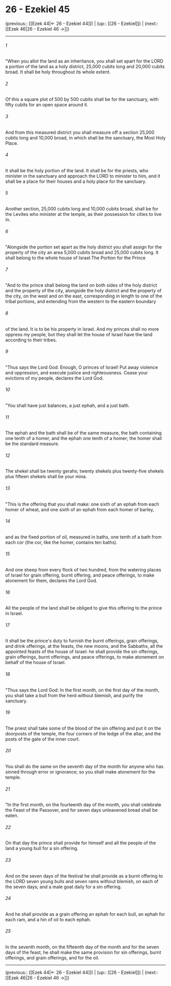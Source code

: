 # 26 - Ezekiel 45

(previous:: [[Ezek 44|← 26 - Ezekiel 44]]) | (up:: [[26 - Ezekiel]]) | (next:: [[Ezek 46|26 - Ezekiel 46 →]])

***


###### 1 
"When you allot the land as an inheritance, you shall set apart for the LORD a portion of the land as a holy district, 25,000 cubits long and 20,000 cubits broad. It shall be holy throughout its whole extent. 

###### 2 
Of this a square plot of 500 by 500 cubits shall be for the sanctuary, with fifty cubits for an open space around it. 

###### 3 
And from this measured district you shall measure off a section 25,000 cubits long and 10,000 broad, in which shall be the sanctuary, the Most Holy Place. 

###### 4 
It shall be the holy portion of the land. It shall be for the priests, who minister in the sanctuary and approach the LORD to minister to him, and it shall be a place for their houses and a holy place for the sanctuary. 

###### 5 
Another section, 25,000 cubits long and 10,000 cubits broad, shall be for the Levites who minister at the temple, as their possession for cities to live in. 

###### 6 
"Alongside the portion set apart as the holy district you shall assign for the property of the city an area 5,000 cubits broad and 25,000 cubits long. It shall belong to the whole house of Israel.The Portion for the Prince 

###### 7 
"And to the prince shall belong the land on both sides of the holy district and the property of the city, alongside the holy district and the property of the city, on the west and on the east, corresponding in length to one of the tribal portions, and extending from the western to the eastern boundary 

###### 8 
of the land. It is to be his property in Israel. And my princes shall no more oppress my people, but they shall let the house of Israel have the land according to their tribes. 

###### 9 
"Thus says the Lord God: Enough, O princes of Israel! Put away violence and oppression, and execute justice and righteousness. Cease your evictions of my people, declares the Lord God. 

###### 10 
"You shall have just balances, a just ephah, and a just bath. 

###### 11 
The ephah and the bath shall be of the same measure, the bath containing one tenth of a homer, and the ephah one tenth of a homer; the homer shall be the standard measure. 

###### 12 
The shekel shall be twenty gerahs; twenty shekels plus twenty-five shekels plus fifteen shekels shall be your mina. 

###### 13 
"This is the offering that you shall make: one sixth of an ephah from each homer of wheat, and one sixth of an ephah from each homer of barley, 

###### 14 
and as the fixed portion of oil, measured in baths, one tenth of a bath from each cor (the cor, like the homer, contains ten baths). 

###### 15 
And one sheep from every flock of two hundred, from the watering places of Israel for grain offering, burnt offering, and peace offerings, to make atonement for them, declares the Lord God. 

###### 16 
All the people of the land shall be obliged to give this offering to the prince in Israel. 

###### 17 
It shall be the prince's duty to furnish the burnt offerings, grain offerings, and drink offerings, at the feasts, the new moons, and the Sabbaths, all the appointed feasts of the house of Israel: he shall provide the sin offerings, grain offerings, burnt offerings, and peace offerings, to make atonement on behalf of the house of Israel. 

###### 18 
"Thus says the Lord God: In the first month, on the first day of the month, you shall take a bull from the herd without blemish, and purify the sanctuary. 

###### 19 
The priest shall take some of the blood of the sin offering and put it on the doorposts of the temple, the four corners of the ledge of the altar, and the posts of the gate of the inner court. 

###### 20 
You shall do the same on the seventh day of the month for anyone who has sinned through error or ignorance; so you shall make atonement for the temple. 

###### 21 
"In the first month, on the fourteenth day of the month, you shall celebrate the Feast of the Passover, and for seven days unleavened bread shall be eaten. 

###### 22 
On that day the prince shall provide for himself and all the people of the land a young bull for a sin offering. 

###### 23 
And on the seven days of the festival he shall provide as a burnt offering to the LORD seven young bulls and seven rams without blemish, on each of the seven days; and a male goat daily for a sin offering. 

###### 24 
And he shall provide as a grain offering an ephah for each bull, an ephah for each ram, and a hin of oil to each ephah. 

###### 25 
In the seventh month, on the fifteenth day of the month and for the seven days of the feast, he shall make the same provision for sin offerings, burnt offerings, and grain offerings, and for the oil.

***

(previous:: [[Ezek 44|← 26 - Ezekiel 44]]) | (up:: [[26 - Ezekiel]]) | (next:: [[Ezek 46|26 - Ezekiel 46 →]])
